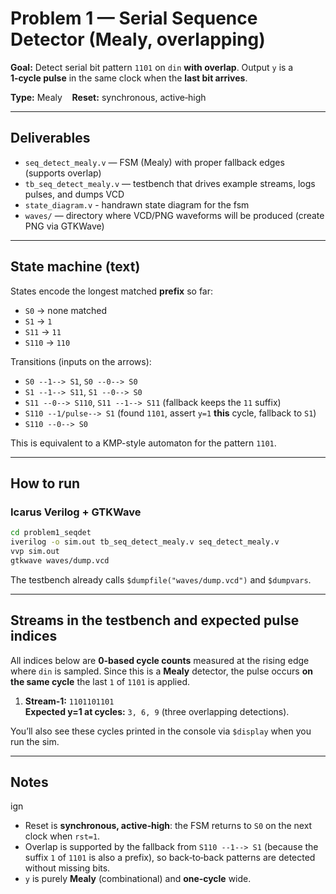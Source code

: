 # Problem 1 — Serial Sequence Detector (Mealy, overlapping)

**Goal:** Detect serial bit pattern `1101` on `din` **with overlap**. Output `y` is a **1‑cycle pulse** in the same clock when the **last bit arrives**.

**Type:** Mealy &nbsp;&nbsp; **Reset:** synchronous, active‑high

---

## Deliverables

- `seq_detect_mealy.v` — FSM (Mealy) with proper fallback edges (supports overlap)
- `tb_seq_detect_mealy.v` — testbench that drives example streams, logs pulses, and dumps VCD
- `state_diagram.v` - handrawn state diagram for the fsm
- `waves/` — directory where VCD/PNG waveforms will be produced (create PNG via GTKWave)

---

## State machine (text)

States encode the longest matched **prefix** so far:

- `S0` → none matched
- `S1` → `1`
- `S11` → `11`
- `S110` → `110`

Transitions (inputs on the arrows):

- `S0 --1--> S1`, `S0 --0--> S0`
- `S1 --1--> S11`, `S1 --0--> S0`
- `S11 --0--> S110`, `S11 --1--> S11` (fallback keeps the `11` suffix)
- `S110 --1/pulse--> S1` (found `1101`, assert `y=1` **this** cycle, fallback to `S1`)
- `S110 --0--> S0`

This is equivalent to a KMP-style automaton for the pattern `1101`.

---

## How to run

### Icarus Verilog + GTKWave
```bash
cd problem1_seqdet
iverilog -o sim.out tb_seq_detect_mealy.v seq_detect_mealy.v
vvp sim.out
gtkwave waves/dump.vcd
```


The testbench already calls `$dumpfile("waves/dump.vcd")` and `$dumpvars`.

---

## Streams in the testbench and expected pulse indices

All indices below are **0‑based cycle counts** measured at the rising edge where `din` is sampled. Since this is a **Mealy** detector, the pulse occurs **on the same cycle** the last `1` of `1101` is applied.

1) **Stream‑1:** `1101101101`  
   **Expected y=1 at cycles:** `3, 6, 9` (three overlapping detections).


You’ll also see these cycles printed in the console via `$display` when you run the sim.

---

## Notes
ign
- Reset is **synchronous, active‑high**: the FSM returns to `S0` on the next clock when `rst=1`.
- Overlap is supported by the fallback from `S110 --1--> S1` (because the suffix `1` of `1101` is also a prefix), so back‑to‑back patterns are detected without missing bits.
- `y` is purely **Mealy** (combinational) and **one‑cycle** wide.

